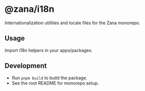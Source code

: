 # @zana/i18n

Internationalization utilities and locale files for the Zana monorepo.

## Usage
Import i18n helpers in your apps/packages.

## Development
- Run `pnpm build` to build the package.
- See the root README for monorepo setup.
